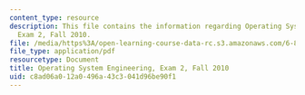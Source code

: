 ```yaml
---
content_type: resource
description: This file contains the information regarding Operating System Engineering,
  Exam 2, Fall 2010.
file: /media/https%3A/open-learning-course-data-rc.s3.amazonaws.com/6-828-operating-system-engineering-fall-2012/c8ad06a012a0496a43c3041d96be90f1_MIT6_828F12_q10_2.pdf
file_type: application/pdf
resourcetype: Document
title: Operating System Engineering, Exam 2, Fall 2010
uid: c8ad06a0-12a0-496a-43c3-041d96be90f1
---
```

